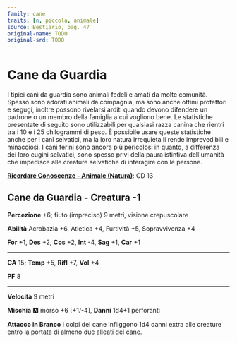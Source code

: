 ```yaml
---
family: cane
traits: [n, piccola, animale]
source: Bestiario, pag. 47
original-name: TODO
original-srd: TODO
---
```


# Cane da Guardia

I tipici cani da guardia sono animali fedeli e amati da molte comunità. Spesso sono adorati animali da compagnia, ma sono anche ottimi protettori e segugi, inoltre possono rivelarsi arditi quando devono difendere un padrone o un membro della famiglia a cui vogliono bene. Le statistiche presentate di seguito sono utilizzabili per qualsiasi razza canina che rientri tra i 10 e i 25 chilogrammi di peso. È possibile usare queste statistiche anche per i cani selvatici, ma la loro natura irrequieta li rende imprevedibili e minacciosi. I cani ferini sono ancora più pericolosi in quanto, a differenza dei loro cugini selvatici, sono spesso privi della paura istintiva dell'umanità che impedisce alle creature selvatiche di interagire con le persone.

**[Ricordare Conoscenze - Animale (Natura)](/azioni/ricordare-conoscenze)**: CD 13

## Cane da Guardia - Creatura -1

**Percezione** +6; fiuto (impreciso) 9 metri, visione crepuscolare

**Abilità** Acrobazia +6, Atletica +4, Furtività +5, Sopravvivenza +4

**For** +1, **Des** +2, **Cos** +2, **Int** -4, **Sag** +1, **Car** +1

***

**CA** 15; **Temp** +5, **Rifl** +7, **Vol** +4

**PF** 8

***

**Velocità** 9 metri

**Mischia** :a: morso +6 \[+1/-4], **Danni** 1d4+1 perforanti

**Attacco in Branco** I colpi del cane infliggono 1d4 danni extra alle creature entro la portata di almeno due alleati del cane.
